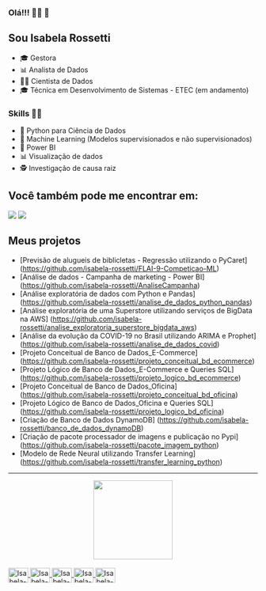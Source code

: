 ### Olá!!! 👩‍💻 👋 

## Sou Isabela Rossetti

* 🎓 Gestora
* 📊 Analista de Dados 
* 👩‍💻 Cientista de Dados
* 🎓 Técnica em Desenvolvimento de Sistemas - ETEC (em andamento)

### Skills 👩‍💻

* 🐍 Python para Ciência de Dados
* 🔮 Machine Learning (Modelos supervisionados e não supervisionados)
* 🧮 Power BI
* 📊 Visualização de dados
* 🕵️‍ Investigação de causa raiz



## Você também pode me encontrar em:
<div> 
 <a href="https://www.linkedin.com/in/isabelarossetti/" target="_blank"><img src="https://img.shields.io/badge/-LinkedIn-%230077B5?style=for-the-badge&logo=linkedin&logoColor=white" target="_blank"></a> 
 <a href = "mailto:isabelarossetti.ir@gmail.com"><img src="https://img.shields.io/badge/-Gmail-%23333?style=for-the-badge&logo=gmail&logoColor=white" target="_blank"></a>



## Meus projetos

* [Previsão de alugueis de biblicletas - Regressão utilizando o PyCaret] (https://github.com/isabela-rossetti/FLAI-9-Competicao-ML)
* [Análise de dados - Campanha de marketing - Power BI] (https://github.com/isabela-rossetti/AnaliseCampanha)
* [Análise exploratória de dados com Python e Pandas] (https://github.com/isabela-rossetti/analise_de_dados_python_pandas)
* [Análise exploratória de uma Superstore utilizando serviços de BigData na AWS] (https://github.com/isabela-rossetti/analise_exploratoria_superstore_bigdata_aws)
* [Análise da evolução da COVID-19 no Brasil utilizando ARIMA e Prophet] (https://github.com/isabela-rossetti/analise_de_dados_covid)
* [Projeto Conceitual de Banco de Dados_E-Commerce] (https://github.com/isabela-rossetti/projeto_conceitual_bd_ecommerce)
* [Projeto Lógico de Banco de Dados_E-Commerce e Queries SQL] (https://github.com/isabela-rossetti/projeto_logico_bd_ecommerce)
* [Projeto Conceitual de Banco de Dados_Oficina] (https://github.com/isabela-rossetti/projeto_conceitual_bd_oficina)
* [Projeto Lógico de Banco de Dados_Oficina e Queries SQL] (https://github.com/isabela-rossetti/projeto_logico_bd_oficina)
* [Criação de Banco de Dados DynamoDB] (https://github.com/isabela-rossetti/banco_de_dados_dynamoDB)
* [Criação de pacote processador de imagens e publicação no Pypi] (https://github.com/isabela-rossetti/pacote_imagem_python)
* [Modelo de Rede Neural utilizando Transfer Learning] (https://github.com/isabela-rossetti/transfer_learning_python)

______



<div align="center">
  <a href="https://github.com/isabela-rossetti">
  <img height="160em" src="https://github-readme-stats.vercel.app/api?username=isabela-rossetti&show_icons=true&theme=radical&include_all_commits=true&count_private=true"/>

</div>

<div style="display: inline_block"><br>
  <img align="center" alt="Isabela-Py" height="30" width="40" src="https://cdn.jsdelivr.net/gh/devicons/devicon/icons/python/python-original.svg" />
  <img align="center" alt="Isabela-Pandas" height="30" width="40" src="https://cdn.jsdelivr.net/gh/devicons/devicon/icons/pandas/pandas-original.svg" />
   <img align="center" alt="Isabela-Git" height="30" width="40" src="https://cdn.jsdelivr.net/gh/devicons/devicon/icons/git/git-original.svg" />
  <img align="center" alt="Isabela-AWS" height="30" width="40" src="https://cdn.jsdelivr.net/gh/devicons/devicon/icons/amazonwebservices/amazonwebservices-original.svg" />
  <img align="center" alt="Isabela-MySQL" height="30" width="40" src="https://cdn.jsdelivr.net/gh/devicons/devicon/icons/mysql/mysql-original.svg" />

</div>

